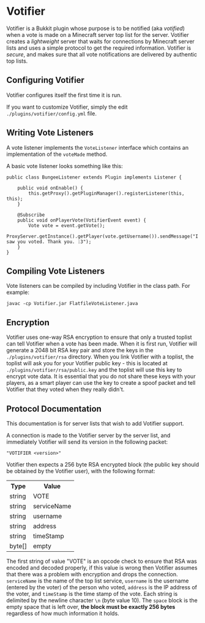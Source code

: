 # Votifier

Votifier is a Bukkit plugin whose purpose is to be notified (aka *votified*) when a vote is made on a Minecraft server top list for the server.  Votifier creates a *lightweight* server that waits for connections by Minecraft server lists and uses a simple protocol to get the required information.  Votifier is *secure*, and makes sure that all vote notifications are delivered by authentic top lists.

## Configuring Votifier

Votifier configures itself the first time it is run.

If you want to customize Votifier, simply the edit `./plugins/votifier/config.yml` file.

## Writing Vote Listeners

A vote listener implements the `VoteListener` interface which contains an implementation of the `voteMade` method.

A basic vote listener looks something like this:

    public class BungeeListener extends Plugin implements Listener {
    
        public void onEnable() {
            this.getProxy().getPluginManager().registerListener(this, this);
        }

        @Subscribe
        public void onPlayerVote(VotifierEvent event) {
            Vote vote = event.getVote();
            ProxyServer.getInstance().getPlayer(vote.getUsername()).sendMessage("I saw you voted. Thank you. :3");
        }
    }

## Compiling Vote Listeners

Vote listeners can be compiled by including Votifier in the class path. For example:

	javac -cp Votifier.jar FlatfileVoteListener.java

## Encryption

Votifier uses one-way RSA encryption to ensure that only a trusted toplist can tell Votifier when a vote has been made.  When it is first run, Votifier will generate a 2048 bit RSA key pair and store the keys in the `./plugins/votifier/rsa` directory.  When you link Votifier with a toplist, the toplist will ask you for your Votifier public key - this is located at `./plugins/votifier/rsa/public.key` and the toplist will use this key to encrypt vote data.  It is essential that you do not share these keys with your players, as a smart player can use the key to create a spoof packet and tell Votifier that they voted when they really didn't.

## Protocol Documentation

This documentation is for server lists that wish to add Votifier support.

A connection is made to the Votifier server by the server list, and immediately Votifier will send its version in the following packet:

	"VOTIFIER <version>"

Votifier then expects a 256 byte RSA encrypted block (the public key should be obtained by the Votifier user), with the following format:

<table>
  <tr>
	<th>Type</th>
	<th>Value</th>
  </tr>
  <tr>
	<td>string</td>
	<td>VOTE</td>
  </tr>
  <tr>
	<td>string</td>
	<td>serviceName</td>
  </tr>
  <tr>
	<td>string</td>
	<td>username</td>
  </tr>
  <tr>
	<td>string</td>
	<td>address</td>
  </tr>
  <tr>
	<td>string</td>
	<td>timeStamp</td>
  </tr>
  <tr>
	<td>byte[]</td>
	<td>empty</td>
  </tr>
</table>

The first string of value "VOTE" is an opcode check to ensure that RSA was encoded and decoded properly, if this value is wrong then Votifier assumes that there was a problem with encryption and drops the connection. `serviceName` is the name of the top list service, `username` is the username (entered by the voter) of the person who voted, `address` is the IP address of the voter, and `timeStamp` is the time stamp of the vote.  Each string is delimited by the newline character `\n` (byte value 10).  The `space` block is the empty space that is left over, **the block must be exactly 256 bytes** regardless of how much information it holds.
